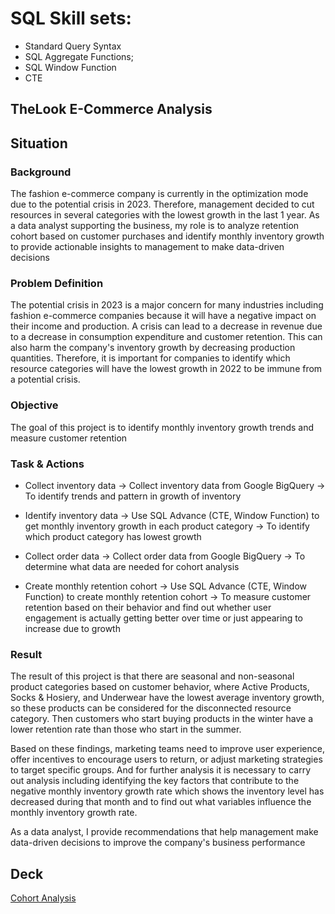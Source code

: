 # SQL Skill sets:
- Standard Query Syntax
- SQL Aggregate Functions;
- SQL Window Function
- CTE

## TheLook E-Commerce Analysis

## Situation

### Background
The fashion e-commerce company is currently in the optimization mode due to the potential crisis in 2023. Therefore, management decided to cut resources in several categories with the lowest growth in the last 1 year. As a data analyst supporting the business, my role is to analyze retention cohort based on customer purchases and identify monthly inventory growth to provide actionable insights to management to make data-driven decisions

### Problem Definition
The potential crisis in 2023 is a major concern for many industries including fashion e-commerce companies because it will have a negative impact on their income and production. A crisis can lead to a decrease in revenue due to a decrease in consumption expenditure and customer retention. This can also harm the company's inventory growth by decreasing production quantities. Therefore, it is important for companies to identify which resource categories will have the lowest growth in 2022 to be immune from a potential crisis.

### Objective
The goal of this project is to identify monthly inventory growth trends and measure customer retention

### Task & Actions
- Collect inventory data -> Collect inventory data from Google BigQuery -> To identify trends and pattern in growth of inventory
  
- Identify inventory data -> Use SQL Advance (CTE, Window Function) to get monthly inventory growth in each product category -> To identify which product category has lowest growth

- Collect order data -> Collect order data from Google BigQuery -> To determine what data are needed for cohort analysis

- Create monthly retention cohort -> Use SQL Advance (CTE, Window Function) to create monthly retention cohort -> To measure customer retention based on their behavior and find out whether user engagement is actually getting better over time or just appearing to increase due to growth

### Result

The result of this project is that there are seasonal and non-seasonal product categories based on customer behavior, where Active Products, Socks & Hosiery, and Underwear have the lowest average inventory growth, so these products can be considered for the disconnected resource category. Then customers who start buying products in the winter have a lower retention rate than those who start in the summer.

Based on these findings, marketing teams need to improve user experience, offer incentives to encourage users to return, or adjust marketing strategies to target specific groups. And for further analysis it is necessary to carry out analysis including identifying the key factors that contribute to the negative monthly inventory growth rate which shows the inventory level has decreased during that month and to find out what variables influence the monthly inventory growth rate.

As a data analyst, I provide recommendations that help management make data-driven decisions to improve the company's business performance

## Deck
<a href="https://drive.google.com/file/d/1sh7g-aYHkK80zTlfhqZdGR3Fav-RSpwt/view?usp=sharing"> Cohort Analysis</a>
